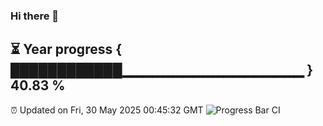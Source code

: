 ### Hi there 👋
⏳ Year progress { ████████████▁▁▁▁▁▁▁▁▁▁▁▁▁▁▁▁▁▁ } 40.83 %
---
⏰ Updated on Fri, 30 May 2025 00:45:32 GMT
![Progress Bar CI](https://github.com/Moyi321/Moyi321/workflows/Progress%20Bar%20CI/badge.svg)
